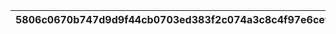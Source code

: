 |5806c0670b747d9d9f44cb0703ed383f2c074a3c8c4f97e6cef1887c99a0f131|17f4d5457d80a137680ef5f47f8de12516ed6ead22470cd3c31fbea2733df116|988102f99eff208f8493d6d6c41700c4898d67f7e18eeae0d81b4c800e7d7325|58d7a8211ca496f2941d1d610d208b4a354cf16c4c3d80cf71eb2a8cb59bd01e|dce0266020c17eb3ce3512111eb70ba8fa7200379bae7f270e2e8ccd24264cbc|d13f3d682d74645dfc256d85f8d346e358d6706cceb10f5530d9e30185bd2822|52030190e8bd3bc56bf0eb16c54137dbf8ffbaad41af082d6c3249fbf3b4168d|9ffcf9bacdb1e2baa3fd6403090dcd4a53e395842ecf55d969c4988f8c1be6d4|cc887f20daa26f5cd080aa919f54aa586be4d3a85762ffb58b91e16f0ffbf5b6|edbd0e743fa58fee434988eb3d7850f22c7ddac547a7f8edb1871b2a4e54357e|12b620bc9ca2177fb0632d705c392146104839e9ca41b6c2df22587849b619a4|d1126b4ad6346f211eda4603e3c24bacdc7247934e41a4d5d330de9b29398d6c|ce904bc669d8190dbfbcd138c15e71846aa8b17fa37c7b61e2e0cf512a33e807|3c2e2949106be959e3fced9d56679723e0352b770d3fa6b5a13edaead252c22c|e8a71e1eade281bae64fd1c20c21d52bd2fae3896079785cb635afa02408bb09|ace19b696e3086945911ceedf3099b50404e0b09616efac1e7fa39c95ff9c7c3|
| --- | --- | --- | --- | --- | --- | --- | --- | --- | --- | --- | --- | --- | --- | --- | --- |